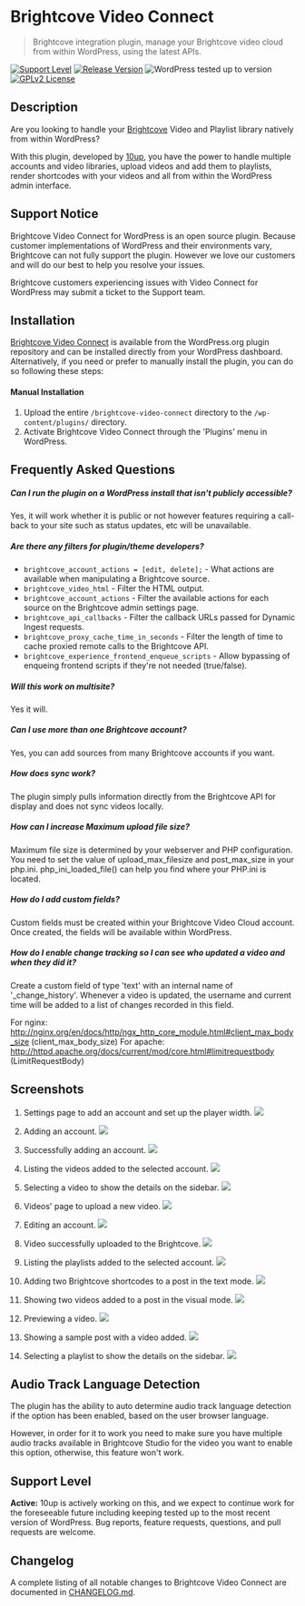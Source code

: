# Brightcove Video Connect

> Brightcove integration plugin, manage your Brightcove video cloud from within WordPress, using the latest APIs.

[![Support Level](https://img.shields.io/badge/support-active-green.svg)](#support-level) [![Release Version](https://img.shields.io/github/release/10up/brightcove-video-connect.svg)](https://github.com/10up/brightcove-video-connect/releases/latest) ![WordPress tested up to version](https://img.shields.io/wordpress/plugin/tested/brightcove-video-connect?label=WordPress) [![GPLv2 License](https://img.shields.io/github/license/10up/brightcove-video-connect.svg)](https://github.com/10up/brightcove-video-connect/blob/develop/LICENSE.md)

## Description

Are you looking to handle your [Brightcove](https://www.brightcove.com/en/online-video-platform) Video and Playlist library natively from within WordPress?

With this plugin, developed by [10up](http://10up.com), you have the power to handle multiple accounts and video libraries, upload videos and add them to playlists, render shortcodes with your videos and all from within the WordPress admin interface.

## Support Notice

Brightcove Video Connect for WordPress is an open source plugin. Because customer implementations of WordPress and their environments vary, Brightcove can not fully support the plugin. However we love our customers and will do our best to help you resolve your issues.

Brightcove customers experiencing issues with Video Connect for WordPress may submit a ticket to the Support team.

## Installation

[Brightcove Video Connect](https://wordpress.org/plugins/brightcove-video-connect/) is available from the WordPress.org plugin repository and can be installed directly from your WordPress dashboard. Alternatively, if you need or prefer to manually install the plugin, you can do so following these steps:

#### Manual Installation

1. Upload the entire `/brightcove-video-connect` directory to the `/wp-content/plugins/` directory.
2. Activate Brightcove Video Connect through the 'Plugins' menu in WordPress.

## Frequently Asked Questions

##### Can I run the plugin on a WordPress install that isn't publicly accessible?
Yes, it will work whether it is public or not however features requiring a call-back to your site such as status updates, etc will be unavailable.

##### Are there any filters for plugin/theme developers?
* `brightcove_account_actions = [edit, delete];` - What actions are available when manipulating a Brightcove source.
* `brightcove_video_html` - Filter the HTML output.
* `brightcove_account_actions` - Filter the available actions for each source on the Brightcove admin settings page.
* `brightcove_api_callbacks` - Filter the callback URLs passed for Dynamic Ingest requests.
* `brightcove_proxy_cache_time_in_seconds` - Filter the length of time to cache proxied remote calls to the Brightcove API.
* `brightcove_experience_frontend_enqueue_scripts` - Allow bypassing of enqueing frontend scripts if they're not needed (true/false).

##### Will this work on multisite?
Yes it will.

##### Can I use more than one Brightcove account?
Yes, you can add sources from many Brightcove accounts if you want.

##### How does sync work?
The plugin simply pulls information directly from the Brightcove API for display and does not sync videos locally.

##### How can I increase Maximum upload file size?
Maximum file size is determined by your webserver and PHP configuration. You need to set the value of upload_max_filesize and post_max_size in your php.ini. php_ini_loaded_file() can help you find where your PHP.ini is located.

##### How do I add custom fields?
Custom fields must be created within your Brightcove Video Cloud account. Once created, the fields will be available within WordPress.

##### How do I enable change tracking so I can see who updated a video and when they did it?
Create a custom field of type 'text' with an internal name of '_change_history'. Whenever a video is updated, the username and current time will be added to a list of changes recorded in this field.

For nginx:
http://nginx.org/en/docs/http/ngx_http_core_module.html#client_max_body_size (client_max_body_size)
For apache:
http://httpd.apache.org/docs/current/mod/core.html#limitrequestbody (LimitRequestBody)

## Screenshots

1. Settings page to add an account and set up the player width.
![](/.wordpress-org/screenshot-1.png)

2. Adding an account.
![](/.wordpress-org/screenshot-2.png)

3. Successfully adding an account.
![](/.wordpress-org/screenshot-3.png)

4. Listing the videos added to the selected account.
![](/.wordpress-org/screenshot-4.png)

5. Selecting a video to show the details on the sidebar.
![](/.wordpress-org/screenshot-5.png)

6. Videos' page to upload a new video.
![](/.wordpress-org/screenshot-6.png)

7. Editing an account.
![](/.wordpress-org/screenshot-7.png)

8. Video successfully uploaded to the Brightcove.
![](/.wordpress-org/screenshot-8.png)

9. Listing the playlists added to the selected account.
![](/.wordpress-org/screenshot-9.png)

10. Adding two Brightcove shortcodes to a post in the text mode.
![](/.wordpress-org/screenshot-10.png)

11. Showing two videos added to a post in the visual mode.
![](/.wordpress-org/screenshot-11.png)

12. Previewing a video.
![](/.wordpress-org/screenshot-12.png)

13. Showing a sample post with a video added.
![](/.wordpress-org/screenshot-13.png)

14. Selecting a playlist to show the details on the sidebar.
![](/.wordpress-org/screenshot-14.png)

## Audio Track Language Detection

The plugin has the ability to auto determine audio track language detection if the option has been enabled, based on the user browser language.

However, in order for it to work you need to make sure you have multiple audio tracks available in Brightcove Studio for the video you want to enable this option, otherwise, this feature won't work.

## Support Level

**Active:** 10up is actively working on this, and we expect to continue work for the foreseeable future including keeping tested up to the most recent version of WordPress.  Bug reports, feature requests, questions, and pull requests are welcome.

## Changelog

A complete listing of all notable changes to Brightcove Video Connect are documented in [CHANGELOG.md](https://github.com/10up/brightcove-video-connect/blob/develop/CHANGELOG.md).
